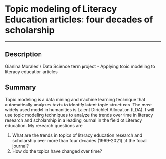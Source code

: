 # Topic modeling of Literacy Education articles: four decades of scholarship

--------
## Description

Gianina Morales's Data Science term project - Applying topic modeling to literacy education articles

## Summary

Topic modeling is a data mining and machine learning technique that automatically analyzes texts to identify latent topic structures. The most widely used model in humanities is Latent Dirichlet Allocation (LDA). I will use topic modeling techniques to analyze the trends over time in literacy research and scholarship in a leading journal in the field of Literacy education. My research questions are:

1. What are the trends in topics of literacy education research and scholarship over more than four decades (1969-2021) of the focal journal?
2. How do the topics have changed over time?

